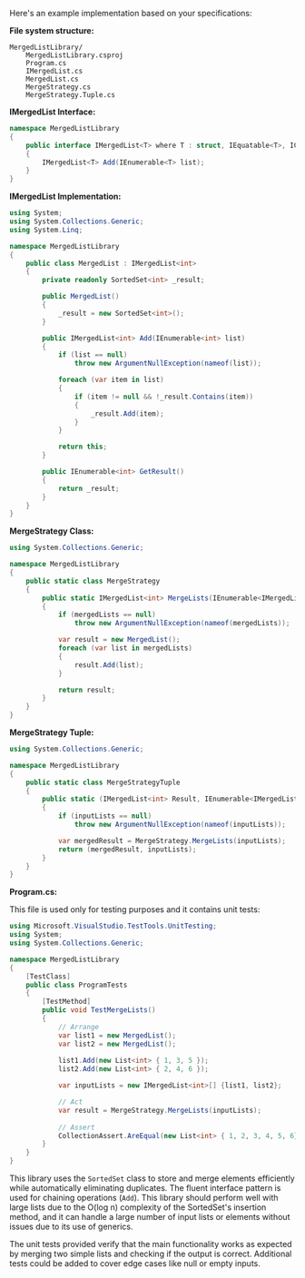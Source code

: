 ﻿Here's an example implementation based on your specifications:

**File system structure:**

```
MergedListLibrary/
    MergedListLibrary.csproj
    Program.cs
    IMergedList.cs
    MergedList.cs
    MergeStrategy.cs
    MergeStrategy.Tuple.cs
```

**IMergedList Interface:**

```csharp
namespace MergedListLibrary
{
    public interface IMergedList<T> where T : struct, IEquatable<T>, IComparable<T>
    {
        IMergedList<T> Add(IEnumerable<T> list);
    }
}
```

**IMergedList Implementation:**

```csharp
using System;
using System.Collections.Generic;
using System.Linq;

namespace MergedListLibrary
{
    public class MergedList : IMergedList<int>
    {
        private readonly SortedSet<int> _result;

        public MergedList()
        {
            _result = new SortedSet<int>();
        }

        public IMergedList<int> Add(IEnumerable<int> list)
        {
            if (list == null)
                throw new ArgumentNullException(nameof(list));

            foreach (var item in list)
            {
                if (item != null && !_result.Contains(item))
                {
                    _result.Add(item);
                }
            }

            return this;
        }

        public IEnumerable<int> GetResult()
        {
            return _result;
        }
    }
}
```

**MergeStrategy Class:**

```csharp
using System.Collections.Generic;

namespace MergedListLibrary
{
    public static class MergeStrategy
    {
        public static IMergedList<int> MergeLists(IEnumerable<IMergedList<int>> mergedLists)
        {
            if (mergedLists == null)
                throw new ArgumentNullException(nameof(mergedLists));

            var result = new MergedList();
            foreach (var list in mergedLists)
            {
                result.Add(list);
            }

            return result;
        }
    }
}
```

**MergeStrategy Tuple:**

```csharp
using System.Collections.Generic;

namespace MergedListLibrary
{
    public static class MergeStrategyTuple
    {
        public static (IMergedList<int> Result, IEnumerable<IMergedList<int>> InputLists) Merge(IEnumerable<IMergedList<int>> inputLists)
        {
            if (inputLists == null)
                throw new ArgumentNullException(nameof(inputLists));

            var mergedResult = MergeStrategy.MergeLists(inputLists);
            return (mergedResult, inputLists);
        }
    }
}
```

**Program.cs:**

This file is used only for testing purposes and it contains unit tests:

```csharp
using Microsoft.VisualStudio.TestTools.UnitTesting;
using System;
using System.Collections.Generic;

namespace MergedListLibrary
{
    [TestClass]
    public class ProgramTests
    {
        [TestMethod]
        public void TestMergeLists()
        {
            // Arrange
            var list1 = new MergedList();
            var list2 = new MergedList();
            
            list1.Add(new List<int> { 1, 3, 5 });
            list2.Add(new List<int> { 2, 4, 6 });

            var inputLists = new IMergedList<int>[] {list1, list2};

            // Act
            var result = MergeStrategy.MergeLists(inputLists);
            
            // Assert
            CollectionAssert.AreEqual(new List<int> { 1, 2, 3, 4, 5, 6}, result.GetResult().ToList());
        }
    }
}
```

This library uses the `SortedSet` class to store and merge elements efficiently while automatically eliminating duplicates. The fluent interface pattern is used for chaining operations (`Add`). This library should perform well with large lists due to the O(log n) complexity of the SortedSet's insertion method, and it can handle a large number of input lists or elements without issues due to its use of generics.

The unit tests provided verify that the main functionality works as expected by merging two simple lists and checking if the output is correct. Additional tests could be added to cover edge cases like null or empty inputs.